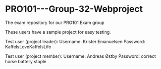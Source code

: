 # PRO101---Group-32-Webproject
The exam repository for our PRO101 Exam group

These users have a sample project for easy testing.

Test user (project leader):
  Username: Krister Emanuelsen
  Password: KaffeIsLoveKaffeIsLife
  
Test user (project member):
  Username: Andreas Østby
  Password: correct horse battery staple
